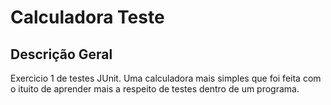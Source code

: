# Calculadora Teste


## Descrição Geral

Exercicio 1 de testes JUnit.
Uma calculadora mais simples que foi feita com o ituito de aprender mais a respeito de testes dentro de um programa.
